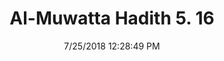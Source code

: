 ---
title        : "Al-Muwatta Hadith 5. 16"
date         : 7/25/2018 12:28:49 PM
draft        : false
type         : "hadith"
layout       : "hadith"
BookCode     : "AMH"
VolumeNumber : "5"
HadithNumber : "16"
categories  :  ["Prayer, Friday (Jumua) - The Special Time in the Day of Jumua"]
---